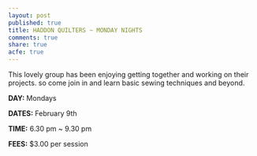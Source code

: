 ```yaml
---
layout: post
published: true
title: HADDON QUILTERS ~ MONDAY NIGHTS
comments: true
share: true
acfe: true
---
```


This lovely group has been enjoying getting together and working on their projects. so come join in and learn basic sewing techniques and beyond.

**DAY:** Mondays

**DATES:** February 9th

**TIME:** 6.30 pm ~ 9.30 pm

**FEES:** $3.00 per session